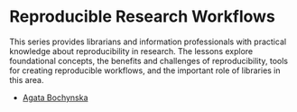 # Reproducible Research Workflows

This series provides librarians and information professionals with practical knowledge about reproducibility in research. The lessons explore foundational concepts, the benefits and challenges of reproducibility, tools for creating reproducible workflows, and the important role of libraries in this area.

* [Agata Bochynska](https://github.com/agboch)

